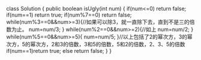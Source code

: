 class Solution {
    public boolean isUgly(int num) {
        if(num<=0) return false;
        if(num==1) return true;
        if(num%7==0) return false;
        while(num%3==0&&num>=3){//如果可以除3，就一直除下去，直到不是三的倍数为止。
            num=num/3;
        }
        while(num%2==0&&num>=2){//如上
            num=num/2;
        }
        while(num%5==0&&num>=5){
            num=num/5;
        }//以上包括了2的幂次方，3的幂次方，5的幂次方，2和3的倍数，3和5的倍数，5和2的倍数，2、3、5的倍数
        if(num==1)return true;
        else return false;
    }
}